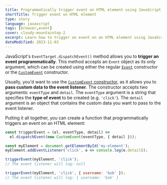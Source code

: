 ```yaml
---
title: Programmatically trigger event on HTML element using JavaScript
shortTitle: Trigger event on HTML element
type: story
language: javascript
tags: [browser,event]
cover: cloudy-mountaintop-2
excerpt: Learn how to trigger an event on an HTML element using JavaScript.
dateModified: 2023-11-03
---
```


JavaScript's `EventTarget.dispatchEvent()` method allows you to **trigger an event programmatically**. This method accepts an `Event` object as its only argument, which can be created using either the regular [`Event`](https://developer.mozilla.org/en-US/docs/Web/API/Event) constructor or the [`CustomEvent`](https://developer.mozilla.org/en-US/docs/Web/API/CustomEvent) constructor.

Usually, you'd want to use the [`CustomEvent` constructor](https://developer.mozilla.org/en-US/docs/Web/API/CustomEvent/CustomEvent), as it allows you to **pass custom data to the event listener**. The constructor accepts two arguments: `eventType` and `detail`. The `eventType` argument is a string that specifies the **type of event** to be created (e.g. `'click'`). The `detail` argument is an object that contains the custom data you want to pass to the event listener.

Putting it all together, you can create a function that programmatically triggers an event on an HTML element:

```js
const triggerEvent = (el, eventType, detail) =>
  el.dispatchEvent(new CustomEvent(eventType, { detail }));

const myElement = document.getElementById('my-element');
myElement.addEventListener('click', e => console.log(e.detail));

triggerEvent(myElement, 'click');
// The event listener will log: null

triggerEvent(myElement, 'click', { username: 'bob' });
// The event listener will log: { username: 'bob' }
```
